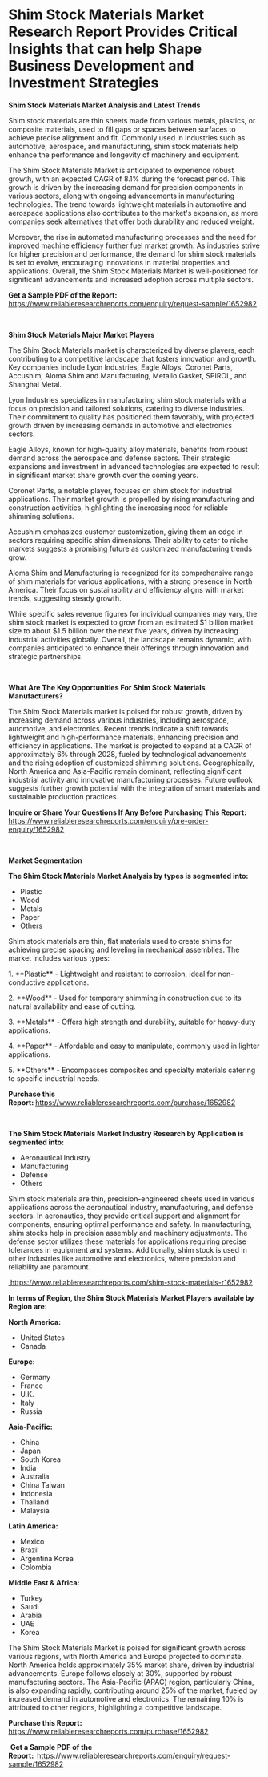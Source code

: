 <p><h1>Shim Stock Materials Market Research Report Provides Critical Insights that can help Shape Business Development and Investment Strategies</h1></p><p><strong>Shim Stock Materials Market Analysis and Latest Trends</strong></p>
<p><p>Shim stock materials are thin sheets made from various metals, plastics, or composite materials, used to fill gaps or spaces between surfaces to achieve precise alignment and fit. Commonly used in industries such as automotive, aerospace, and manufacturing, shim stock materials help enhance the performance and longevity of machinery and equipment.</p><p>The Shim Stock Materials Market is anticipated to experience robust growth, with an expected CAGR of 8.1% during the forecast period. This growth is driven by the increasing demand for precision components in various sectors, along with ongoing advancements in manufacturing technologies. The trend towards lightweight materials in automotive and aerospace applications also contributes to the market's expansion, as more companies seek alternatives that offer both durability and reduced weight.</p><p>Moreover, the rise in automated manufacturing processes and the need for improved machine efficiency further fuel market growth. As industries strive for higher precision and performance, the demand for shim stock materials is set to evolve, encouraging innovations in material properties and applications. Overall, the Shim Stock Materials Market is well-positioned for significant advancements and increased adoption across multiple sectors.</p></p>
<p><strong>Get a Sample PDF of the Report:&nbsp;</strong> <a href="https://www.reliableresearchreports.com/enquiry/request-sample/1652982?utm_campaign=3126&utm_medium=2&utm_source=Github&utm_content=ia&utm_term=18042025&utm_id=shim-stock-materials">https://www.reliableresearchreports.com/enquiry/request-sample/1652982</a></p>
<p>&nbsp;</p>
<p><strong>Shim Stock Materials Major Market Players</strong></p>
<p><p>The Shim Stock Materials market is characterized by diverse players, each contributing to a competitive landscape that fosters innovation and growth. Key companies include Lyon Industries, Eagle Alloys, Coronet Parts, Accushim, Aloma Shim and Manufacturing, Metallo Gasket, SPIROL, and Shanghai Metal. </p><p>Lyon Industries specializes in manufacturing shim stock materials with a focus on precision and tailored solutions, catering to diverse industries. Their commitment to quality has positioned them favorably, with projected growth driven by increasing demands in automotive and electronics sectors.</p><p>Eagle Alloys, known for high-quality alloy materials, benefits from robust demand across the aerospace and defense sectors. Their strategic expansions and investment in advanced technologies are expected to result in significant market share growth over the coming years.</p><p>Coronet Parts, a notable player, focuses on shim stock for industrial applications. Their market growth is propelled by rising manufacturing and construction activities, highlighting the increasing need for reliable shimming solutions.</p><p>Accushim emphasizes customer customization, giving them an edge in sectors requiring specific shim dimensions. Their ability to cater to niche markets suggests a promising future as customized manufacturing trends grow.</p><p>Aloma Shim and Manufacturing is recognized for its comprehensive range of shim materials for various applications, with a strong presence in North America. Their focus on sustainability and efficiency aligns with market trends, suggesting steady growth.</p><p>While specific sales revenue figures for individual companies may vary, the shim stock market is expected to grow from an estimated $1 billion market size to about $1.5 billion over the next five years, driven by increasing industrial activities globally. Overall, the landscape remains dynamic, with companies anticipated to enhance their offerings through innovation and strategic partnerships.</p></p>
<p>&nbsp;</p>
<p><strong>What Are The Key Opportunities For Shim Stock Materials Manufacturers?</strong></p>
<p><p>The Shim Stock Materials market is poised for robust growth, driven by increasing demand across various industries, including aerospace, automotive, and electronics. Recent trends indicate a shift towards lightweight and high-performance materials, enhancing precision and efficiency in applications. The market is projected to expand at a CAGR of approximately 6% through 2028, fueled by technological advancements and the rising adoption of customized shimming solutions. Geographically, North America and Asia-Pacific remain dominant, reflecting significant industrial activity and innovative manufacturing processes. Future outlook suggests further growth potential with the integration of smart materials and sustainable production practices.</p></p>
<p><strong>Inquire or Share Your Questions If Any Before Purchasing This Report:</strong> <a href="https://www.reliableresearchreports.com/enquiry/pre-order-enquiry/1652982?utm_campaign=3126&utm_medium=2&utm_source=Github&utm_content=ia&utm_term=18042025&utm_id=shim-stock-materials">https://www.reliableresearchreports.com/enquiry/pre-order-enquiry/1652982</a></p>
<p>&nbsp;</p>
<p><strong>Market Segmentation</strong></p>
<p><strong>The Shim Stock Materials Market Analysis by types is segmented into:</strong></p>
<p><ul><li>Plastic</li><li>Wood</li><li>Metals</li><li>Paper</li><li>Others</li></ul></p>
<p><p>Shim stock materials are thin, flat materials used to create shims for achieving precise spacing and leveling in mechanical assemblies. The market includes various types: </p><p>1. **Plastic** - Lightweight and resistant to corrosion, ideal for non-conductive applications.</p><p>2. **Wood** - Used for temporary shimming in construction due to its natural availability and ease of cutting.</p><p>3. **Metals** - Offers high strength and durability, suitable for heavy-duty applications.</p><p>4. **Paper** - Affordable and easy to manipulate, commonly used in lighter applications.</p><p>5. **Others** - Encompasses composites and specialty materials catering to specific industrial needs.</p></p>
<p><strong>Purchase this Report:&nbsp;</strong><a href="https://www.reliableresearchreports.com/purchase/1652982?utm_campaign=3126&utm_medium=2&utm_source=Github&utm_content=ia&utm_term=18042025&utm_id=shim-stock-materials">https://www.reliableresearchreports.com/purchase/1652982</a></p>
<p>&nbsp;</p>
<p><strong>The Shim Stock Materials Market Industry Research by Application is segmented into:</strong></p>
<p><ul><li>Aeronautical Industry</li><li>Manufacturing</li><li>Defense</li><li>Others</li></ul></p>
<p><p>Shim stock materials are thin, precision-engineered sheets used in various applications across the aeronautical industry, manufacturing, and defense sectors. In aeronautics, they provide critical support and alignment for components, ensuring optimal performance and safety. In manufacturing, shim stocks help in precision assembly and machinery adjustments. The defense sector utilizes these materials for applications requiring precise tolerances in equipment and systems. Additionally, shim stock is used in other industries like automotive and electronics, where precision and reliability are paramount.</p></p>
<p><a href="https://www.reliableresearchreports.com/shim-stock-materials-r1652982?utm_campaign=3126&utm_medium=2&utm_source=Github&utm_content=ia&utm_term=18042025&utm_id=shim-stock-materials">&nbsp;https://www.reliableresearchreports.com/shim-stock-materials-r1652982</a></p>
<p><strong>In terms of Region, the Shim Stock Materials Market Players available by Region are:</strong></p>
<p>
    <p> <strong> North America: </strong>
        <ul>
            <li>United States</li>
            <li>Canada</li>
        </ul>
        </p> 
    <p> <strong> Europe: </strong>
        <ul>
            <li>Germany</li>
            <li>France</li>
            <li>U.K.</li>
            <li>Italy</li>
            <li>Russia</li>
        </ul>
        </p> 
    <p> <strong> Asia-Pacific: </strong>
        <ul>
            <li>China</li>
            <li>Japan</li>
            <li>South Korea</li>
            <li>India</li>
            <li>Australia</li>
            <li>China Taiwan</li>
            <li>Indonesia</li>
            <li>Thailand</li>
            <li>Malaysia</li>
        </ul>
        </p> 
    <p> <strong> Latin America: </strong>
        <ul>
            <li>Mexico</li>
            <li>Brazil</li>
            <li>Argentina Korea</li>
            <li>Colombia</li>
        </ul>
        </p> 
    <p> <strong> Middle East & Africa: </strong>
        <ul>
            <li>Turkey</li>
            <li>Saudi</li>
            <li>Arabia</li>
            <li>UAE</li>
            <li>Korea</li>
        </ul>
    </p>
    </p>
<p><p>The Shim Stock Materials Market is poised for significant growth across various regions, with North America and Europe projected to dominate. North America holds approximately 35% market share, driven by industrial advancements. Europe follows closely at 30%, supported by robust manufacturing sectors. The Asia-Pacific (APAC) region, particularly China, is also expanding rapidly, contributing around 25% of the market, fueled by increased demand in automotive and electronics. The remaining 10% is attributed to other regions, highlighting a competitive landscape.</p></p>
<p><strong>Purchase this Report: </strong><a href="https://www.reliableresearchreports.com/purchase/1652982?utm_campaign=3126&utm_medium=2&utm_source=Github&utm_content=ia&utm_term=18042025&utm_id=shim-stock-materials">https://www.reliableresearchreports.com/purchase/1652982</a></p>
<p>&nbsp;<strong>Get a Sample PDF of the Report:&nbsp;&nbsp;</strong><a href="https://www.reliableresearchreports.com/enquiry/request-sample/1652982?utm_campaign=3126&utm_medium=2&utm_source=Github&utm_content=ia&utm_term=18042025&utm_id=shim-stock-materials">https://www.reliableresearchreports.com/enquiry/request-sample/1652982</a></p>
<p><strong></strong></p>
<p><p></p><p></p><p></p></p>